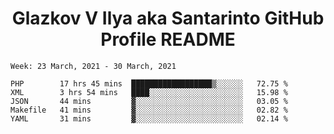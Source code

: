 <h1 align="center">Glazkov V Ilya aka Santarinto GitHub Profile README</h1>

<!--START_SECTION:waka-->
```text
Week: 23 March, 2021 - 30 March, 2021

PHP        17 hrs 45 mins  ██████████████████▒░░░░░░   72.75 % 
XML        3 hrs 54 mins   ████░░░░░░░░░░░░░░░░░░░░░   15.98 % 
JSON       44 mins         ▓░░░░░░░░░░░░░░░░░░░░░░░░   03.05 % 
Makefile   41 mins         ▓░░░░░░░░░░░░░░░░░░░░░░░░   02.82 % 
YAML       31 mins         ▓░░░░░░░░░░░░░░░░░░░░░░░░   02.14 % 
```
<!--END_SECTION:waka-->